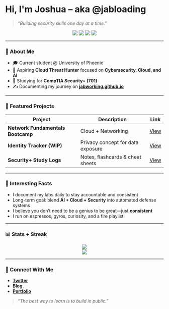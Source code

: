 # Hi, I'm Joshua – aka @jabloading

> *“Building security skills one day at a time.”*

<p align="center">
  <img src="https://img.shields.io/badge/OS-Linux-blue?logo=linux&style=flat-square" />
  <img src="https://img.shields.io/badge/Cloud-Azure-0078D4?logo=microsoft-azure&logoColor=white&style=flat-square" />
  <img src="https://img.shields.io/badge/Security+%20(701)-In%20Progress-orange?style=flat-square" />
  <img src="https://img.shields.io/badge/Blog-Live-green?logo=githubpages&style=flat-square" />
</p>

---

### 👋 About Me

- 🎓 Current student @ University of Phoenix  
- 🔧 Aspiring **Cloud Threat Hunter** focused on **Cybersecurity, Cloud, and AI**
- 🧠 Studying for **CompTIA Security+ (701)**
- ✍️ Documenting my journey on [**jabworking.github.io**](https://jabworking.github.io)

---

### 📌 Featured Projects

| Project | Description | Link |
|--------|-------------|------|
| **Network Fundamentals Bootcamp** | Cloud + Networking | [View](https://github.com/jabworking/exp-net-fundamentals-2025-Q2) |
| **Identity Tracker (WIP)** | Privacy concept for data exposure | [View](https://github.com/jabworking/cybersecurity-portfolio/tree/main/projects) |
| **Security+ Study Logs** | Notes, flashcards & cheat sheets | [View](https://github.com/jabworking/cybersecurity-portfolio/tree/main/security+_notes) |

---

### 🤖 Interesting Facts

- I document my labs daily to stay accountable and consistent
- Long-term goal: blend **AI + Cloud + Security** into automated defense systems
- I believe you don’t need to be a genius to be great—just **consistent**
- I run on espressos, gyros, curiosity, and a fire playlist

---

### 📊 Stats + Streak

<p align="center">
  <img src="https://github-readme-stats.vercel.app/api?username=jabworking&show_icons=true&theme=tokyonight" />
  <br />
  <img src="https://github-readme-streak-stats.herokuapp.com/?user=jabworking&theme=tokyonight" />
</p>

---

### 🔗 Connect With Me

- [**Twitter**](https://twitter.com/jabworking)
- [**Blog**](https://jabworking.github.io)
- [**Portfolio**](https://github.com/jabworking/cybersecurity-portfolio)

> *“The best way to learn is to build in public.”*
